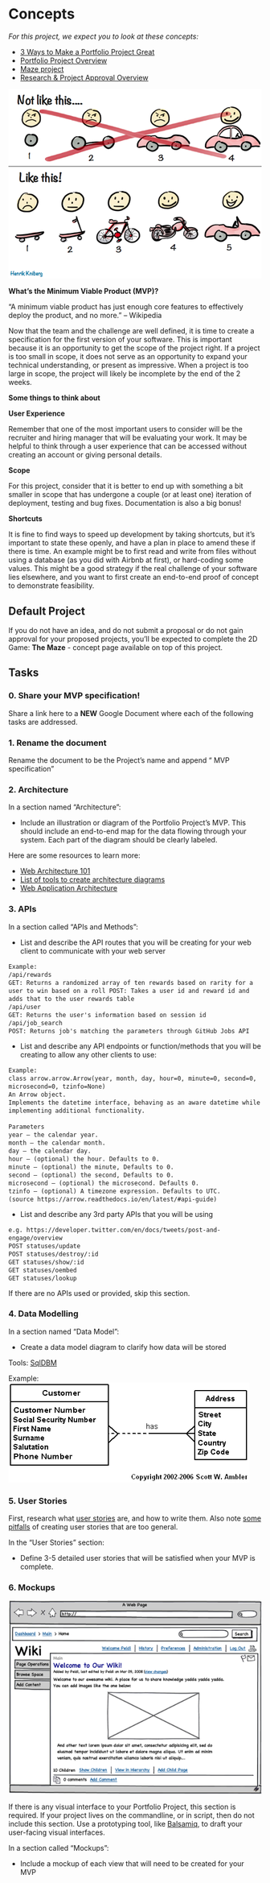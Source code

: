 # Concepts

*For this project, we expect you to look at these concepts:*

- [3 Ways to Make a Portfolio Project Great](https://intranet.alxswe.com/concepts/135)
- [Portfolio Project Overview](https://intranet.alxswe.com/concepts/137)
- [Maze project](https://intranet.alxswe.com/concepts/133)
- [Research & Project Approval Overview](https://intranet.alxswe.com/concepts/138)

![alt text](7c257c6a8cd537400e72.png)

**What’s the Minimum Viable Product (MVP)?**

“A minimum viable product has just enough core features to effectively deploy the product, and no more.” – Wikipedia

Now that the team and the challenge are well defined, it is time to create a specification for the first version of your software. This is important because it is an opportunity to get the scope of the project right. If a project is too small in scope, it does not serve as an opportunity to expand your technical understanding, or present as impressive. When a project is too large in scope, the project will likely be incomplete by the end of the 2 weeks.

**Some things to think about**

**User Experience**

Remember that one of the most important users to consider will be the recruiter and hiring manager that will be evaluating your work. It may be helpful to think through a user experience that can be accessed without creating an account or giving personal details.

**Scope**

For this project, consider that it is better to end up with something a bit smaller in scope that has undergone a couple (or at least one) iteration of deployment, testing and bug fixes. Documentation is also a big bonus!

**Shortcuts**

It is fine to find ways to speed up development by taking shortcuts, but it’s important to state these openly, and have a plan in place to amend these if there is time. An example might be to first read and write from files without using a database (as you did with Airbnb at first), or hard-coding some values. This might be a good strategy if the real challenge of your software lies elsewhere, and you want to first create an end-to-end proof of concept to demonstrate feasibility.

## Default Project

If you do not have an idea, and do not submit a proposal or do not gain approval for your proposed projects, you’ll be expected to complete the 2D Game: **The Maze** - concept page available on top of this project.

## Tasks

### 0. Share your MVP specification!

Share a link here to a **NEW** Google Document where each of the following tasks are addressed.

### 1. Rename the document

Rename the document to be the Project’s name and append “ MVP specification”

### 2. Architecture

In a section named “Architecture”:

- Include an illustration or diagram of the Portfolio Project’s MVP. This should include an end-to-end map for the data flowing through your system. Each part of the diagram should be clearly labeled.

Here are some resources to learn more:

- [Web Architecture 101](https://intranet.alxswe.com/rltoken/-jOY1yTSoVvysinRHQPrwQ)
- [List of tools to create architecture diagrams](https://intranet.alxswe.com/rltoken/kId2ReF-SoHUZyFEoC9zaA)
- [Web Application Architecture](https://intranet.alxswe.com/rltoken/TmbJuwX1d6XsSd2Ppr6pSg)

### 3. APIs

In a section called “APIs and Methods”:

- List and describe the API routes that you will be creating for your web client to communicate with your web server

```
Example:
/api/rewards
GET: Returns a randomized array of ten rewards based on rarity for a user to win based on a roll POST: Takes a user id and reward id and adds that to the user rewards table
/api/user
GET: Returns the user's information based on session id
/api/job_search
POST: Returns job's matching the parameters through GitHub Jobs API
```

- List and describe any API endpoints or function/methods that you will be creating to allow any other clients to use:

```
Example:
class arrow.arrow.Arrow(year, month, day, hour=0, minute=0, second=0, microsecond=0, tzinfo=None)
An Arrow object.
Implements the datetime interface, behaving as an aware datetime while implementing additional functionality.

Parameters
year – the calendar year.
month – the calendar month.
day – the calendar day.
hour – (optional) the hour. Defaults to 0.
minute – (optional) the minute, Defaults to 0.
second – (optional) the second, Defaults to 0.
microsecond – (optional) the microsecond. Defaults 0.
tzinfo – (optional) A timezone expression. Defaults to UTC.
(source https://arrow.readthedocs.io/en/latest/#api-guide)
```

- List and describe any 3rd party APIs that you will be using

```
e.g. https://developer.twitter.com/en/docs/tweets/post-and-engage/overview
POST statuses/update
POST statuses/destroy/:id
GET statuses/show/:id
GET statuses/oembed
GET statuses/lookup
```

If there are no APIs used or provided, skip this section.

### 4. Data Modelling

In a section named “Data Model”:

- Create a data model diagram to clarify how data will be stored

Tools: [SqlDBM](https://intranet.alxswe.com/rltoken/6NDhFhDLlvGnO5IQPjNxsA)

Example: ![Data Modelling](83eed8d2d8a6b390f16f.gif)

### 5. User Stories

First, research what [user stories](https://intranet.alxswe.com/rltoken/MP_p24nJnvQxErkP0IpZtA) are, and how to write them. Also note [some pitfalls](https://intranet.alxswe.com/rltoken/FLr9JQQFgm0zz3ZEfqKCwA) of creating user stories that are too general.

In the “User Stories” section:

- Define 3-5 detailed user stories that will be satisfied when your MVP is complete.

### 6. Mockups

![Mock Ups](mock_ups.png)

If there is any visual interface to your Portfolio Project, this section is required. If your project lives on the commandline, or in script, then do not include this section. Use a prototyping tool, like [Balsamiq](https://intranet.alxswe.com/rltoken/gr0KAmc8Pgs7IMawbJtlIQ), to draft your user-facing visual interfaces.

In a section called “Mockups”:

- Include a mockup of each view that will need to be created for your MVP
